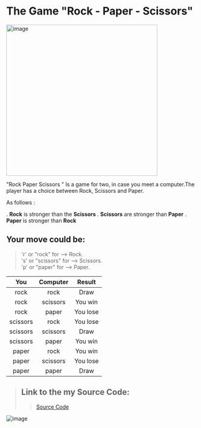 # The Game "Rock - Paper - Scissors"


<img alt="image" width="400px" src="https://pozitivno.bg/wp-content/uploads/2022/12/kamk-nozhicza-hartiya.png"/>

"Rock Paper Scissors "
Is a game for two, in case you meet a computer.The player has a choice between Rock, Scissors and Paper.

Аs follows :

 . **Rock** is stronger than the **Scissors**
 . **Scissors** are stronger than **Paper**
 . **Paper** is stronger than **Rock**

## Your move could be:
 > 'r' or "rock" for  -->  Rock.\
 > 's' or "scissors" for  -->  Scissors.\
 > 'p' or "paper" for  -->  Paper.

 |  You     | Computer | Result   | 
 | :---:    | :------: | :----:   |
 | rock     | rock     | Draw     |
 | rock     | scissors | You win  |
 | rock     | paper    | You lose |
 | scissors | rock     | You lose |
 | scissors | scissors | Draw     |
 | scissors | paper    | You win  |
 | paper    | rock     | You win  |
 | paper    | scissors | You lose |
 | paper    | paper    | Draw     |

 > ## Link to the my Source Code:
 >
 >> [Source Code](https://github.com/MartinYordanov91/RockPaperScissorsByMartin/blob/main/code/RockPaperScissors.cs)

![image](https://user-images.githubusercontent.com/124835928/227801058-734fd54a-d4c1-49c0-ba82-d26099cd741e.png)
